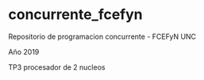 # concurrente_fcefyn
Repositorio de programacion concurrente - FCEFyN UNC

Año 2019

TP3 procesador de 2 nucleos
